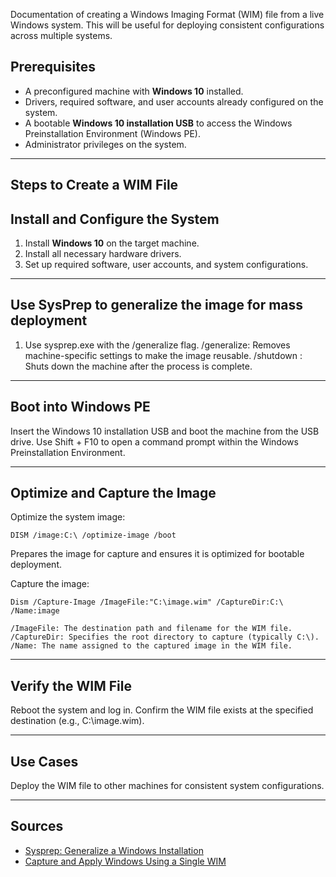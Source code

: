 Documentation of creating a Windows Imaging Format (WIM) file from a live Windows system. This will be useful for  deploying consistent configurations across multiple systems.

## Prerequisites

- A preconfigured machine with **Windows 10** installed.
- Drivers, required software, and user accounts already configured on the system.
- A bootable **Windows 10 installation USB** to access the Windows Preinstallation Environment (Windows PE).
- Administrator privileges on the system.

---

## Steps to Create a WIM File

## Install and Configure the System

1. Install **Windows 10** on the target machine.
2. Install all necessary hardware drivers.
3. Set up required software, user accounts, and system configurations.

---

## Use SysPrep to generalize the image for mass deployment 

1. Use sysprep.exe with the /generalize flag.
/generalize: Removes machine-specific settings to make the image reusable.
/shutdown : Shuts down the machine after the process is complete.

---

##  Boot into Windows PE

Insert the Windows 10 installation USB and boot the machine from the USB drive.
Use Shift + F10 to open a command prompt within the Windows Preinstallation Environment.

---


##  Optimize and Capture the Image 

 Optimize the system image:
```
DISM /image:C:\ /optimize-image /boot
```
Prepares the image for capture and ensures it is optimized for bootable deployment.

Capture the image: 
```
Dism /Capture-Image /ImageFile:"C:\image.wim" /CaptureDir:C:\ /Name:image
```
```
/ImageFile: The destination path and filename for the WIM file.
/CaptureDir: Specifies the root directory to capture (typically C:\).
/Name: The name assigned to the captured image in the WIM file.
```
---

## Verify the WIM File

Reboot the system and log in.
Confirm the WIM file exists at the specified destination (e.g., C:\image.wim).

---

## Use Cases

Deploy the WIM file to other machines for consistent system configurations.

---

## Sources

- [Sysprep: Generalize a Windows Installation](https://learn.microsoft.com/en-us/windows-hardware/manufacture/desktop/sysprep--generalize--a-windows-installation?view=windows-11)  
- [Capture and Apply Windows Using a Single WIM](https://learn.microsoft.com/en-us/windows-hardware/manufacture/desktop/capture-and-apply-windows-using-a-single-wim?view=windows-11)  



